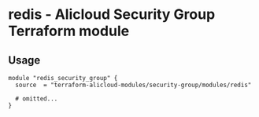 # redis - Alicloud Security Group Terraform module

## Usage

```hcl
module "redis_security_group" {
  source  = "terraform-alicloud-modules/security-group/modules/redis"

  # omitted...
}
```

<!-- BEGINNING OF PRE-COMMIT-TERRAFORM DOCS HOOK -->
<!-- END OF PRE-COMMIT-TERRAFORM DOCS HOOK -->
